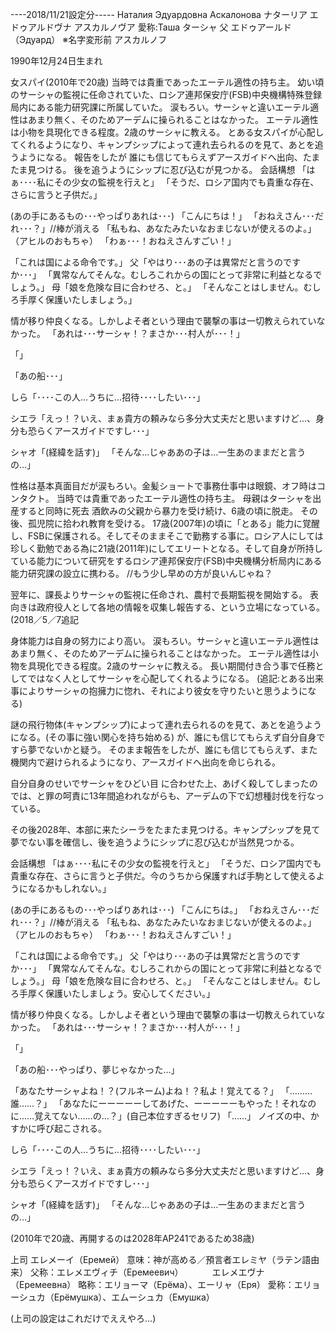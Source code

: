 

----2018/11/21設定分-----
Наталия Эдуардовна Аскалонова
ナターリア エドゥアルドヴナ アスカルノヴア
愛称:Таша
ターシャ
父 エドゥアールド（Эдуард）
※名字変形前 アスカルノフ

1990年12月24日生まれ

女スパイ(2010年で20歳)
当時では貴重であったエーテル適性の持ち主。
幼い頃のサーシャの監視に任命されていた、ロシア連邦保安庁(FSB)中央機構特殊登録局内にある能力研究課に所属していた。
涙もろい。サーシャと違いエーテル適性はあまり無く、そのためアーデムに操られることはなかった。
エーテル適性は小物を具現化できる程度。2歳のサーシャに教える。
とある女スパイが心配してくれるようになり、キャンプシップによって連れ去られるのを見て、あとを追うようになる。
報告をしたが
誰にも信じてもらえずアースガイドへ出向、たまたま見つける。
後を追うようにシップに忍び込むが見つかる。
会話構想
「はぁ････私にその少女の監視を行えと」
「そうだ、ロシア国内でも貴重な存在、さらに言うと子供だ。」

(あの手にあるもの･･･やっぱりあれは･･･)
「こんにちは！」
「おねえさん･･･だれ･･･？」//棒が消える
「私もね、あなたみたいなおまじないが使えるのよ。」（アヒルのおもちゃ）
「わぁ･･･！おねえさんすごい！」


「これは国による命令です。」
父「やはり･･･あの子は異常だと言うのですか･･･」
「異常なんてそんな。むしろこれからの国にとって非常に利益となるでしょう。」
母「娘を危険な目に合わせろ、と。」
「そんなことはしません。むしろ手厚く保護いたしましょう。」

情が移り仲良くなる。しかしよそ者という理由で襲撃の事は一切教えられていなかった。
「あれは･･･サーシャ！？まさか･･･村人が･･･！」

「」

「あの船･･･」



しら「････この人…うちに…招待････したい･･･」

シエラ「えっ！？いえ、まぁ貴方の頼みなら多分大丈夫だと思いますけど…、身分も恐らくアースガイドですし･･･」


シャオ「(経緯を話す)」
「そんな…じゃああの子は…一生あのままだと言うの…」


性格は基本真面目だが涙もろい。金髪ショートで事務仕事中は眼鏡、オフ時はコンタクト。
当時では貴重であったエーテル適性の持ち主。
母親はターシャを出産すると同時に死去
酒飲みの父親から暴力を受け続け、6歳の頃に脱走。
その後、孤児院に拾われ教育を受ける。
17歳(2007年)の頃に「とある」能力に覚醒し、FSBに保護される。そしてそのままそこで勤務する事に。ロシア人にしては珍しく勤勉である為に21歳(2011年)にしてエリートとなる。そして自身が所持している能力について研究をするロシア連邦保安庁(FSB)中央機構分析局内にある能力研究課の設立に携わる。
//もう少し早めの方が良いんじゃね？

翌年に、課長よりサーシャの監視に任命され、農村で長期監視を開始する。
表向きは政府役人として各地の情報を収集し報告する、という立場になっている。(2018／5／7追記


身体能力は自身の努力により高い。
涙もろい。サーシャと違いエーテル適性はあまり無く、そのためアーデムに操られることはなかった。
エーテル適性は小物を具現化できる程度。2歳のサーシャに教える。
長い期間付き合う事で任務としてではなく人としてサーシャを心配してくれるようになる。
(追記:とある出来事によりサーシャの抱擁力に惚れ、それにより彼女を守りたいと思うようになる)

謎の飛行物体(キャンプシップ)によって連れ去られるのを見て、あとを追うようになる。(その事に強い関心を持ち始める)
が、誰にも信じてもらえず自分自身ですら夢でないかと疑う。
そのまま報告をしたが、誰にも信じてもらえず、また機関内で避けられるようになり、アースガイドへ出向を命じられる。

自分自身のせいでサーシャをひどい目
に合わせた上、あげく殺してしまったのでは、と罪の呵責に13年間追われながらも、アーデムの下で幻想種討伐を行なっている。

その後2028年、本部に来たシーラをたまたま見つける。キャンプシップを見て夢でない事を確信し、後を追うようにシップに忍び込むが当然見つかる。

会話構想
「はぁ････私にその少女の監視を行えと」
「そうだ、ロシア国内でも貴重な存在、さらに言うと子供だ。今のうちから保護すれば手駒として使えるようになるかもしれない。」


(あの手にあるもの･･･やっぱりあれは･･･)
「こんにちは。」
「おねえさん･･･だれ･･･？」//棒が消える
「私もね、あなたみたいなおまじないが使えるのよ。」（アヒルのおもちゃ）
「わぁ･･･！おねえさんすごい！」


「これは国による命令です。」
父「やはり･･･あの子は異常だと言うのですか･･･」
「異常なんてそんな。むしろこれからの国にとって非常に利益となるでしょう。」
母「娘を危険な目に合わせろ、と。」
「そんなことはしません。むしろ手厚く保護いたしましょう。安心してください。」

情が移り仲良くなる。しかしよそ者という理由で襲撃の事は一切教えられていなかった。
「あれは･･･サーシャ！？まさか･･･村人が･･･！」

「」

「あの船･･･やっぱり、夢じゃなかった…」


「あなたサーシャよね！？(フルネーム)よね！？私よ！覚えてる？」
「………誰……？」
「あなたにーーーーーしてあげた、ーーーーーもやった！それなのに……覚えてない……の…？」(自己本位すぎるセリフ)
「……」
ノイズの中、かすかに呼び起こされる。

しら「････この人…うちに…招待････したい･･･」

シエラ「えっ！？いえ、まぁ貴方の頼みなら多分大丈夫だと思いますけど…、身分も恐らくアースガイドですし･･･」


シャオ「(経緯を話す)」
「そんな…じゃああの子は…一生あのままだと言うの…」

(2010年で20歳、再開するのは2028年AP241であるため38歳)

上司
エレメーイ（Еремей）
意味：神が高める／預言者エレミヤ（ラテン語由来）
父称：エレメエヴィチ（Еремеевич）
　　　エレメエヴナ（Еремеевна）
略称：エリョーマ（Ерёма）、エーリャ（Еря）
愛称：エリョーシュカ（Ерёмушка）、エムーシュカ（Емушка）

(上司の設定はこれだけでええやろ…)